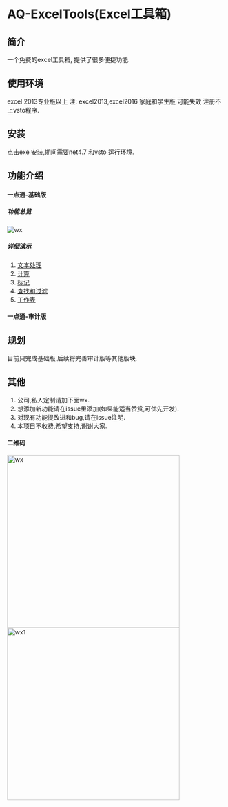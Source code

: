 # AQ-ExcelTools(Excel工具箱)

## 简介
一个免费的excel工具箱, 提供了很多便捷功能.
## 使用环境
excel 2013专业版以上
注: excel2013,excel2016 家庭和学生版 可能失效 注册不上vsto程序.
## 安装
点击exe 安装,期间需要net4.7 和vsto 运行环境.
## 功能介绍
#### 一点通-基础版
##### 功能总览
<img src="https://raw.github.com/nanshens/ExcelOneClickRun/main/demo/base/total.png" alt="wx"/>

##### 详细演示
1. [文本处理](./demo/base/text/text.md)
2. [计算](./demo/base/calc/calc.md)
3. [标记](./demo/base/mark/mark.md)
4. [查找和过滤](./demo/base/find/find.md)
5. [工作表](./demo/base/worksheet/worksheet.md)
#### 一点通-审计版

## 规划

目前只完成基础版,后续将完善审计版等其他版块.

## 其他
1. 公司,私人定制请加下面wx.
2. 想添加新功能请在issue里添加(如果能适当赞赏,可优先开发).
4. 对现有功能提改进和bug,请在issue注明.
5. 本项目不收费,希望支持,谢谢大家.

#### 二维码
<img src="https://raw.github.com/nanshens/ExcelOneClickRun/main/wx/wx_2.jpg" alt="wx" width="400px"/> <img src="https://raw.github.com/nanshens/ExcelOneClickRun/main/wx/wx_1.jpg" alt="wx1" width="400px"/> 
